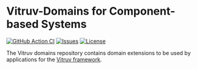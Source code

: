 # Vitruv-Domains for Component-based Systems

[![GitHub Action CI](https://github.com/vitruv-tools/Vitruv-Domains-ComponentBasedSystems/workflows/CI/badge.svg)](https://github.com/vitruv-tools/Vitruv-Domains-ComponentBasedSystems/actions?query=workflow%3ACI)
[![Issues](https://img.shields.io/github/issues/vitruv-tools/Vitruv-Domains-ComponentBasedSystems.svg)](https://github.com/vitruv-tools/Vitruv-Domains-ComponentBasedSystems/issues)
[![License](https://img.shields.io/github/license/vitruv-tools/Vitruv-Domains-ComponentBasedSystems.svg)](https://raw.githubusercontent.com/vitruv-tools/Vitruv-Domains-ComponentBasedSystems/master/LICENSE)

The Vitruv domains repository contains domain extensions to be used by applications for the [Vitruv framework](https://github.com/vitruv-tools/Vitruv/).

